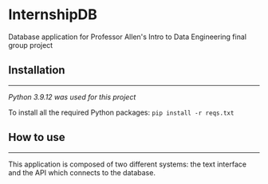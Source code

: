 # InternshipDB
Database application for Professor Allen's Intro to Data Engineering final group project

## Installation
---
_Python 3.9.12 was used for this project_

To install all the required Python packages: 
`pip install -r reqs.txt`


## How to use
---
This application is composed of two different systems: the text interface and the API which connects to the database. 
